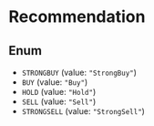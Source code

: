 # Recommendation

## Enum

* `STRONGBUY` (value: `"StrongBuy"`)
* `BUY` (value: `"Buy"`)
* `HOLD` (value: `"Hold"`)
* `SELL` (value: `"Sell"`)
* `STRONGSELL` (value: `"StrongSell"`)
